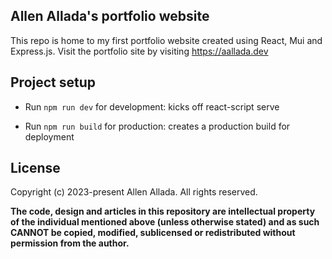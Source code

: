 ## Allen Allada's portfolio website

This repo is home to my first portfolio website created using React, Mui and Express.js. Visit the portfolio site by visiting https://aallada.dev

## Project setup

-   Run `npm run dev` for development: kicks off react-script serve

-   Run `npm run build` for production: creates a production build for deployment

## License

Copyright (c) 2023-present Allen Allada. All rights reserved.

**The code, design and articles in this repository are intellectual property of
the individual mentioned above (unless otherwise stated) and as such CANNOT be
copied, modified, sublicensed or redistributed without permission from the
author.**
